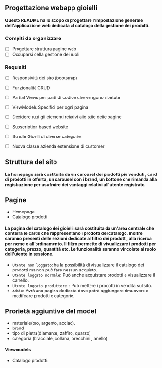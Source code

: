 ## Progettazione webapp gioielli

#### Questo README ha lo scopo di progettare l'impostazione generale dell'applicazione web dedicata al catalogo della gestione dei prodotti.

### Compiti da organizzare

- [ ] Progettare struttura pagine web
- [ ] Occuparsi della gestione dei ruoli

### Requisiti

- [ ] Responsività del sito (bootstrap)
- [ ] Funzionalità CRUD
- [ ] Partial Views per parti di codice che vengono ripetute
- [ ] ViewModels Specifici per ogni pagina
- [ ] Decidere tutti gli elementi relativi allo stile delle pagine
- [ ] Subscription based website
- [ ] Bundle Gioelli di diverse categorie
- [ ] Nuova classe azienda estensione di customer
 

## Struttura del sito

#### La homepage sarà costituita da un carousel dei prodotti piu venduti , card di prodotti in offerta, un carousel con i brand, un bottone che rimanda alla registrazione per usufruire dei vantaggi relativi all'utente registrato.
## Pagine
- Homepage
- Catalogo prodotti
#### La pagina del catalogo dei gioielli sarà costituita da un'area centrale che conterrà le cards che rappresentano i prodotti del catalogo. Inoltre saranno presenti delle sezioni dedicate al filtro dei prodotti, alla ricerca per nome e all'ordinamento. Il filtro permette di visualizzare i prodotti per categoria, prezzo, quantità etc. Le funzionalità saranno vincolate al ruolo dell'utente in sessione. 

- `Utente non loggato`: ha la possibilità di visualizzare il catalogo dei prodotti ma non può fare nessun acquisto.
- `Utente loggato normale`: Può anche acquistare prodotti e visualizzare il carrello.
- `Utente loggato produttore `: Può mettere i prodotti in vendita sul sito.
- `Admin`: Avrà una pagina dedicata dove potrà aggiungere rimuovere e modifcare prodotti e categorie.

## Prorietà aggiuntive del model
- materiale(oro, argento, acciao).
- brand
- tipo di pietra(diamante, zaffiro, quarzo)
- categoria (bracciale, collana, orecchini , anello)

#### Viewmodels

- Catalogo prodotti:

